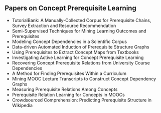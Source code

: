 <h2> Papers on Concept Prerequisite Learning</h2>

<ul>

     
          
             

 <li><a target="_blank" href="https://github.com/manjunath5496/Papers-on-Concept-Prerequisite-Learning/blob/master/req(1).pdf" style="text-decoration:none;">TutorialBank: A Manually-Collected Corpus for Prerequisite Chains, Survey Extraction and Resource Recommendation</a></li>

 <li><a target="_blank" href="https://github.com/manjunath5496/Papers-on-Concept-Prerequisite-Learning/blob/master/req(2).pdf" style="text-decoration:none;">Semi-Supervised Techniques for Mining Learning Outcomes and Prerequisites</a></li>

<li><a target="_blank" href="https://github.com/manjunath5496/Papers-on-Concept-Prerequisite-Learning/blob/master/req(3).pdf" style="text-decoration:none;">Modeling Concept Dependencies in a Scientific Corpus</a></li>
 <li><a target="_blank" href="https://github.com/manjunath5496/Papers-on-Concept-Prerequisite-Learning/blob/master/req(4).pdf" style="text-decoration:none;">Data-driven Automated Induction of Prerequisite Structure Graphs</a></li>                              
<li><a target="_blank" href="https://github.com/manjunath5496/Papers-on-Concept-Prerequisite-Learning/blob/master/req(5).pdf" style="text-decoration:none;">Using Prerequisites to Extract Concept Maps from Textbooks</a></li>
<li><a target="_blank" href="https://github.com/manjunath5496/Papers-on-Concept-Prerequisite-Learning/blob/master/req(6).pdf" style="text-decoration:none;">Investigating Active Learning for Concept Prerequisite Learning</a></li>
 <li><a target="_blank" href="https://github.com/manjunath5496/Papers-on-Concept-Prerequisite-Learning/blob/master/req(7).pdf" style="text-decoration:none;">Recovering Concept Prerequisite Relations from University Course Dependencies</a></li>

 <li><a target="_blank" href="https://github.com/manjunath5496/Papers-on-Concept-Prerequisite-Learning/blob/master/req(8).pdf" style="text-decoration:none;"> A Method for Finding Prerequisites Within a Curriculum</a></li>
   <li><a target="_blank" href="https://github.com/manjunath5496/Papers-on-Concept-Prerequisite-Learning/blob/master/req(9).pdf" style="text-decoration:none;">Mining MOOC Lecture Transcripts to Construct Concept Dependency Graphs</a></li>
  
   
 <li><a target="_blank" href="https://github.com/manjunath5496/Papers-on-Concept-Prerequisite-Learning/blob/master/req(10).pdf" style="text-decoration:none;">Measuring Prerequisite Relations Among Concepts</a></li>                              
<li><a target="_blank" href="https://github.com/manjunath5496/Papers-on-Concept-Prerequisite-Learning/blob/master/req(11).pdf" style="text-decoration:none;">Prerequisite Relation Learning for Concepts in MOOCs</a></li>
<li><a target="_blank" href="https://github.com/manjunath5496/Papers-on-Concept-Prerequisite-Learning/blob/master/req(12).pdf" style="text-decoration:none;">Crowdsourced Comprehension: Predicting Prerequisite Structure in Wikipedia</a></li>
</ul>
